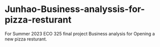# Junhao-Business-analyssis-for-pizza-resturant

For Summer 2023 ECO 325 final project 
Business analysis for Opening a new pizza resturant.
